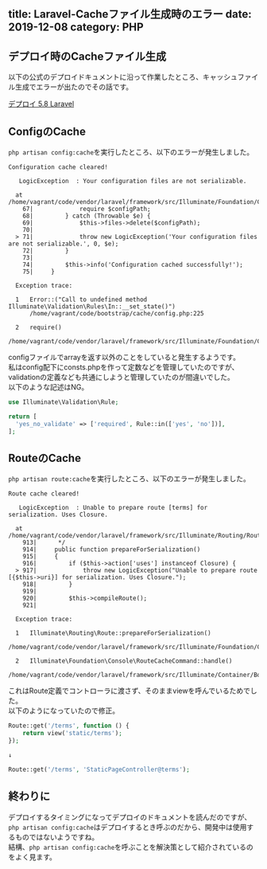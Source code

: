 title: Laravel-Cacheファイル生成時のエラー
date: 2019-12-08
category: PHP
---


## デプロイ時のCacheファイル生成

以下の公式のデプロイドキュメントに沿って作業したところ、キャッシュファイル生成でエラーが出たのでその話です。  

[デプロイ 5.8 Laravel](https://readouble.com/laravel/5.8/ja/deployment.html)


## ConfigのCache

`php artisan config:cache`を実行したところ、以下のエラーが発生しました。  

```
Configuration cache cleared!

   LogicException  : Your configuration files are not serializable.

  at /home/vagrant/code/vendor/laravel/framework/src/Illuminate/Foundation/Console/ConfigCacheCommand.php:71
    67|             require $configPath;
    68|         } catch (Throwable $e) {
    69|             $this->files->delete($configPath);
    70|
  > 71|             throw new LogicException('Your configuration files are not serializable.', 0, $e);
    72|         }
    73|
    74|         $this->info('Configuration cached successfully!');
    75|     }

  Exception trace:

  1   Error::("Call to undefined method Illuminate\Validation\Rules\In::__set_state()")
      /home/vagrant/code/bootstrap/cache/config.php:225

  2   require()
      /home/vagrant/code/vendor/laravel/framework/src/Illuminate/Foundation/Console/ConfigCacheCommand.php:67

```

configファイルでarrayを返す以外のことをしていると発生するようです。  
私はconfig配下にconsts.phpを作って定数などを管理していたのですが、validationの定義なども共通にしようと管理していたのが間違いでした。  
以下のような記述はNG。  

```php
use Illuminate\Validation\Rule;

return [
  'yes_no_validate' => ['required', Rule::in(['yes', 'no'])],
]; 
```


## RouteのCache

`php artisan route:cache`を実行したところ、以下のエラーが発生しました。  

```
Route cache cleared!

   LogicException  : Unable to prepare route [terms] for serialization. Uses Closure.

  at /home/vagrant/code/vendor/laravel/framework/src/Illuminate/Routing/Route.php:917
    913|      */
    914|     public function prepareForSerialization()
    915|     {
    916|         if ($this->action['uses'] instanceof Closure) {
  > 917|             throw new LogicException("Unable to prepare route [{$this->uri}] for serialization. Uses Closure.");
    918|         }
    919|
    920|         $this->compileRoute();
    921|

  Exception trace:

  1   Illuminate\Routing\Route::prepareForSerialization()
      /home/vagrant/code/vendor/laravel/framework/src/Illuminate/Foundation/Console/RouteCacheCommand.php:62

  2   Illuminate\Foundation\Console\RouteCacheCommand::handle()
      /home/vagrant/code/vendor/laravel/framework/src/Illuminate/Container/BoundMethod.php:32

```

これはRoute定義でコントローラに渡さず、そのままviewを呼んでいるためでした。  
以下のようになっていたので修正。  

```php
Route::get('/terms', function () {
    return view('static/terms');
});

↓

Route::get('/terms', 'StaticPageController@terms');
```


## 終わりに

デプロイするタイミングになってデプロイのドキュメントを読んだのですが、`php artisan config:cache`はデプロイするとき呼ぶのだから、開発中は使用するものではないようですね。  
結構、`php artisan config:cache`を呼ぶことを解決策として紹介されているのをよく見ます。